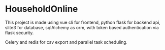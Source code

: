# HouseholdOnline
This project is made using vue cli for frontend, python flask for backend api, slite3 for database, sqlAlchemy as orm, with token based authentication via flask security.

 Celery and redis for csv export and parallel task scheduling.
